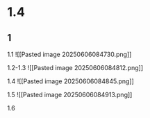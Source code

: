 # 1.4
## 1
1.1
![[Pasted image 20250606084730.png]]

1.2-1.3
![[Pasted image 20250606084812.png]]

1.4
![[Pasted image 20250606084845.png]]

1.5
![[Pasted image 20250606084913.png]]

1.6